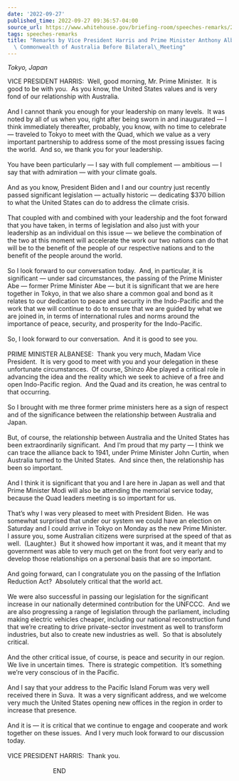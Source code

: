 ```yaml
---
date: '2022-09-27'
published_time: 2022-09-27 09:36:57-04:00
source_url: https://www.whitehouse.gov/briefing-room/speeches-remarks/2022/09/27/remarks-by-vice-president-harris-and-prime-minister-anthony-albanese-of-the-commonwealth-of-australia-before-bilateral-meeting/
tags: speeches-remarks
title: "Remarks by Vice President Harris and Prime Minister Anthony Albanese of the\
  \ Commonwealth of Australia Before Bilateral\_Meeting"
---
```

 
*Tokyo, Japan*

VICE PRESIDENT HARRIS:  Well, good morning, Mr. Prime Minister.  It is
good to be with you.  As you know, the United States values and is very
fond of our relationship with Australia.   
   
And I cannot thank you enough for your leadership on many levels.  It
was noted by all of us when you, right after being sworn in and
inaugurated — I think immediately thereafter, probably, you know, with
no time to celebrate — traveled to Tokyo to meet with the Quad, which we
value as a very important partnership to address some of the most
pressing issues facing the world.  And so, we thank you for your
leadership.   
   
You have been particularly — I say with full complement — ambitious — I
say that with admiration — with your climate goals.   
   
And as you know, President Biden and I and our country just recently
passed significant legislation — actually historic — dedicating $370
billion to what the United States can do to address the climate
crisis.   
   
That coupled with and combined with your leadership and the foot forward
that you have taken, in terms of legislation and also just with your
leadership as an individual on this issue — we believe the combination
of the two at this moment will accelerate the work our two nations can
do that will be to the benefit of the people of our respective nations
and to the benefit of the people around the world.  
   
So I look forward to our conversation today.  And, in particular, it is
significant — under sad circumstances, the passing of the Prime Minister
Abe — former Prime Minister Abe — but it is significant that we are here
together in Tokyo, in that we also share a common goal and bond as it
relates to our dedication to peace and security in the Indo-Pacific and
the work that we will continue to do to ensure that we are guided by
what we are joined in, in terms of international rules and norms around
the importance of peace, security, and prosperity for the
Indo-Pacific.  
   
So, I look forward to our conversation.  And it is good to see you.   
   
PRIME MINISTER ALBANESE:  Thank you very much, Madam Vice President.  It
is very good to meet with you and your delegation in these unfortunate
circumstances.  Of course, Shinzo Abe played a critical role in
advancing the idea and the reality which we seek to achieve of a free
and open Indo-Pacific region.  And the Quad and its creation, he was
central to that occurring.   
   
So I brought with me three former prime ministers here as a sign of
respect and of the significance between the relationship between
Australia and Japan.   
   
But, of course, the relationship between Australia and the United States
has been extraordinarily significant.  And I’m proud that my party — I
think we can trace the alliance back to 1941, under Prime Minister John
Curtin, when Australia turned to the United States.  And since then, the
relationship has been so important.  
   
And I think it is significant that you and I are here in Japan as well
and that Prime Minister Modi will also be attending the memorial service
today, because the Quad leaders meeting is so important for us.   
   
That’s why I was very pleased to meet with President Biden.  He was
somewhat surprised that under our system we could have an election on
Saturday and I could arrive in Tokyo on Monday as the new Prime
Minister.  I assure you, some Australian citizens were surprised at the
speed of that as well.  (Laughter.)  But it showed how important it was,
and it meant that my government was able to very much get on the front
foot very early and to develop those relationships on a personal basis
that are so important.   
   
And going forward, can I congratulate you on the passing of the
Inflation Reduction Act?  Absolutely critical that the world act.   
   
We were also successful in passing our legislation for the significant
increase in our nationally determined contribution for the UNFCCC.  And
we are also progressing a range of legislation through the parliament,
including making electric vehicles cheaper, including our national
reconstruction fund that we’re creating to drive private-sector
investment as well to transform industries, but also to create new
industries as well.  So that is absolutely critical.  
   
And the other critical issue, of course, is peace and security in our
region.  We live in uncertain times.  There is strategic competition. 
It’s something we’re very conscious of in the Pacific.   
   
And I say that your address to the Pacific Island Forum was very well
received there in Suva.  It was a very significant address, and we
welcome very much the United States opening new offices in the region in
order to increase that presence.   
   
And it is — it is critical that we continue to engage and cooperate and
work together on these issues.  And I very much look forward to our
discussion today.  
   
VICE PRESIDENT HARRIS:  Thank you.  
   
                          END  
  
